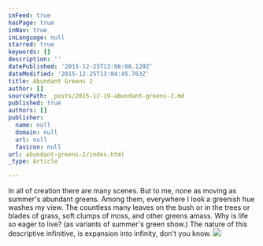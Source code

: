 ```yaml
---
inFeed: true
hasPage: true
inNav: true
inLanguage: null
starred: true
keywords: []
description: ''
datePublished: '2015-12-25T13:06:08.129Z'
dateModified: '2015-12-25T13:04:45.763Z'
title: Abundant Greens 2
author: []
sourcePath: _posts/2015-12-19-abundant-greens-2.md
published: true
authors: []
publisher:
  name: null
  domain: null
  url: null
  favicon: null
url: abundant-greens-2/index.html
_type: Article

---
```

In all of creation
there are many scenes.
But to me, none as moving
as summer's abundant greens. 
Among them, 
everywhere I look
a greenish hue 
washes my view.
The countless
many leaves
on the bush
or in the trees 
or blades of grass,
soft clumps of moss,
and other greens amass.
Why is life so eager to live?
(as variants of summer's green show.)
The nature of this descriptive infinitive,
is expansion into infinity, don't you know.
![](https://s3-us-west-2.amazonaws.com/the-grid-img/p/16067cd7ca8aaba2794912f5e0d35e08ff8bc7c9.jpg)